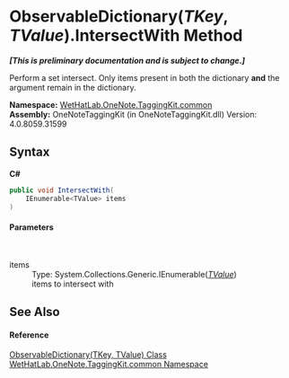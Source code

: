 # ObservableDictionary(*TKey*, *TValue*).IntersectWith Method 
 _**\[This is preliminary documentation and is subject to change.\]**_

Perform a set intersect. Only items present in both the dictionary <b>and</b> the argument remain in the dictionary.

**Namespace:**&nbsp;<a href="bcdbab9c-63d1-48a4-6937-af53fb8d9a55">WetHatLab.OneNote.TaggingKit.common</a><br />**Assembly:**&nbsp;OneNoteTaggingKit (in OneNoteTaggingKit.dll) Version: 4.0.8059.31599

## Syntax

**C#**<br />
``` C#
public void IntersectWith(
	IEnumerable<TValue> items
)
```


#### Parameters
&nbsp;<dl><dt>items</dt><dd>Type: System.Collections.Generic.IEnumerable(<a href="b95e4b9e-1bee-ddc0-1db7-61a35069e23a">*TValue*</a>)<br />items to intersect with</dd></dl>

## See Also


#### Reference
<a href="b95e4b9e-1bee-ddc0-1db7-61a35069e23a">ObservableDictionary(TKey, TValue) Class</a><br /><a href="bcdbab9c-63d1-48a4-6937-af53fb8d9a55">WetHatLab.OneNote.TaggingKit.common Namespace</a><br />